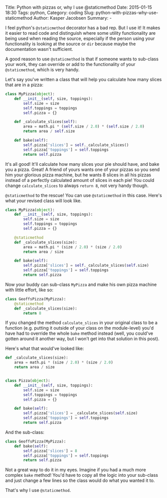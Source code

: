 Title: Python with pizzas or, why I use @staticmethod
Date: 2015-01-15 18:30
Tags: python, 
Category: coding
Slug: python-with-pizzas-why-use-staticmethod
Author: Kasper Jacobsen
Summary: -

I feel python's ``@staticmethod`` decorator has a bad rep.
But I use it! It makes it easier to read code and distinguish where some utility functionality are being used when reading the source, especially if the person using your functionality is looking at the source or ``dir`` because maybe the documentation wasn't sufficient.

A good reason to use ``@staticmethod`` is that if someone wants to sub-class your work, they can override or add to the functionality of your ``@staticmethod``, which is very handy.

Let's say you've written a class that will help you calculate how many slices that are in a pizza:

```python
class MyPizza(object):
    def __init__(self, size, toppings):
        self.size = size
        self.toppings = toppings
        self.pizza = {}

    def _calculate_slices(self):
        area = math.pi * (self.size / 2.0) * (self.size / 2.0)
        return area / self.size

    def bake(self):
        self.pizza['slices'] = self._calculate_slices()
        self.pizza['toppings'] = self.toppings
        return self.pizza
```

It's all good! It'll calculate how many slices your pie should have, and bake you a pizza. Great!
A friend of yours wants one of your pizzas so you send him your glorious pizza machine, but he wants 8 slices in all his pizzas instead of a perfectly calculated amount of slices in each pie!
You could change ``calculate_slices`` to always ``return 8``, not very handy though.

``@staticmethod`` to the rescue! You can use ``@staticmethod`` in this case. Here's what your revised class will look like.

```python
class MyPizza(object):
    def __init__(self, size, toppings):
        self.size = size
        self.toppings = toppings
        self.pizza = {}

    @staticmethod
    def _calculate_slices(size):
        area = math.pi * (size / 2.0) * (size / 2.0)
        return area / size

    def bake(self):
        self.pizza['slices'] = self._calculate_slices(self.size)
        self.pizza['toppings'] = self.toppings
        return self.pizza
```

Now your buddy can sub-class ``MyPizza`` and make his own pizza machine with little effort, like so:

```python
class GeoffsPizza(MyPizza):
    @staticmethod
    def _calculate_slices(size):
        return 8
```

If you changed the method ``calculate_slices`` in your original class to be a function (e.g. putting it outside of your class on the module-level) you'd have had to override the whole ``bake`` method instead (well, you could've gotten around it another way, but I won't get into that solution in this post).

Here's what that would've looked like:

```python
def _calculate_slices(size):
    area = math.pi * (size / 2.0) * (size / 2.0)
    return area / size


class Pizza(object):
    def __init__(self, size, toppings):
        self.size = size
        self.toppings = toppings
        self.pizza = {}

    def bake(self):
        self.pizza['slices'] = _calculate_slices(self.size)
        self.pizza['toppings'] = self.toppings
        return self.pizza
```

And the sub-class:

```python
class GeoffsPizza(MyPizza):
    def bake(self):
        self.pizza['slices'] = 8
        self.pizza['toppings'] = self.toppings
        return self.pizza
```

Not a great way to do it in my eyes.
Imagine if you had a much more complex ``bake`` method! You'd have to copy all the logic into your sub-class and just change a few lines so the class would do what you wanted it to.

That's why I use ``@staticmethod``.
